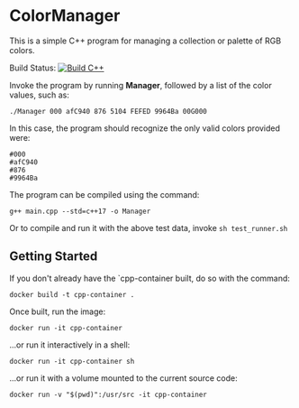 # ColorManager

This is a simple C++ program for managing a collection or palette of RGB colors.

Build Status: [![Build C++](https://github.com/UsuaOSilver/ColorManager/actions/workflows/build.yaml/badge.svg)](https://github.com/UsuaOSilver/ColorManager/actions/workflows/build.yaml)

Invoke the program by running **Manager**, followed by a list of the color values, such as:

```
./Manager 000 afC940 876 5104 FEFED 9964Ba 00G000
```

In this case, the program should recognize the only valid colors provided were:
```
#000
#afC940
#876
#9964Ba
```

The program can be compiled using the command:
```
g++ main.cpp --std=c++17 -o Manager
```

Or to compile and run it with the above test data, invoke `sh test_runner.sh`

## Getting Started

If you don't already have the `cpp-container built, do so with the command:

```
docker build -t cpp-container .
```

Once built, run the image:

```
docker run -it cpp-container
```

...or run it interactively in a shell:

```
docker run -it cpp-container sh
```

...or run it with a volume mounted to the current source code:

```
docker run -v "$(pwd)":/usr/src -it cpp-container
```

